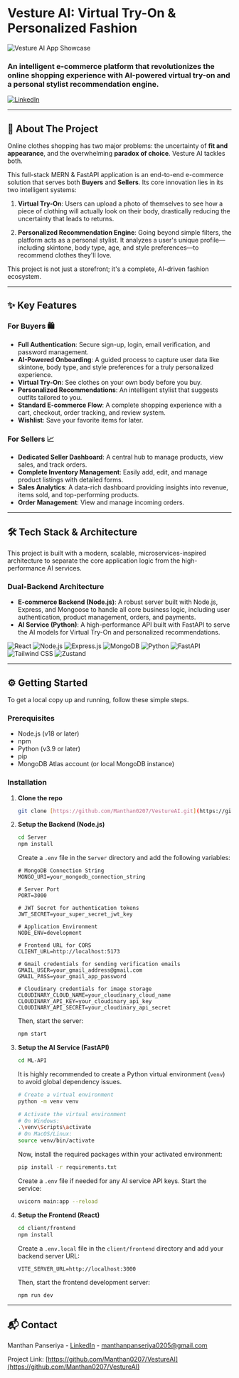 # Vesture AI: Virtual Try-On & Personalized Fashion

![Vesture AI App Showcase](https://i.imgur.com/your-app-showcase-gif.gif)

### An intelligent e-commerce platform that revolutionizes the online shopping experience with AI-powered virtual try-on and a personal stylist recommendation engine.

[![LinkedIn](https://img.shields.io/badge/LinkedIn-Manthan--Panseriya-blue?style=for-the-badge&logo=linkedin)](https://www.linkedin.com/in/manthan-panseriya-426892215/)

---

## 🚀 About The Project

Online clothes shopping has two major problems: the uncertainty of **fit and appearance**, and the overwhelming **paradox of choice**. Vesture AI tackles both.

This full-stack MERN & FastAPI application is an end-to-end e-commerce solution that serves both **Buyers** and **Sellers**. Its core innovation lies in its two intelligent systems:

1.  **Virtual Try-On**: Users can upload a photo of themselves to see how a piece of clothing will actually look on their body, drastically reducing the uncertainty that leads to returns.

2.  **Personalized Recommendation Engine**: Going beyond simple filters, the platform acts as a personal stylist. It analyzes a user's unique profile—including skintone, body type, age, and style preferences—to recommend clothes they'll love.

This project is not just a storefront; it's a complete, AI-driven fashion ecosystem.

---

## ✨ Key Features

### For Buyers 🛍️

* **Full Authentication**: Secure sign-up, login, email verification, and password management.
* **AI-Powered Onboarding**: A guided process to capture user data like skintone, body type, and style preferences for a truly personalized experience.
* **Virtual Try-On**: See clothes on your own body before you buy.
* **Personalized Recommendations**: An intelligent stylist that suggests outfits tailored to you.
* **Standard E-commerce Flow**: A complete shopping experience with a cart, checkout, order tracking, and review system.
* **Wishlist**: Save your favorite items for later.

### For Sellers 📈

* **Dedicated Seller Dashboard**: A central hub to manage products, view sales, and track orders.
* **Complete Inventory Management**: Easily add, edit, and manage product listings with detailed forms.
* **Sales Analytics**: A data-rich dashboard providing insights into revenue, items sold, and top-performing products.
* **Order Management**: View and manage incoming orders.

---

## 🛠️ Tech Stack & Architecture

This project is built with a modern, scalable, microservices-inspired architecture to separate the core application logic from the high-performance AI services.

### **Dual-Backend Architecture**

* **E-commerce Backend (Node.js)**: A robust server built with Node.js, Express, and Mongoose to handle all core business logic, including user authentication, product management, orders, and payments.
* **AI Service (Python)**: A high-performance API built with FastAPI to serve the AI models for Virtual Try-On and personalized recommendations.

![React](https://img.shields.io/badge/React-20232A?style=for-the-badge&logo=react&logoColor=61DAFB)
![Node.js](https://img.shields.io/badge/Node.js-339933?style=for-the-badge&logo=nodedotjs&logoColor=white)
![Express.js](https://img.shields.io/badge/Express.js-000000?style=for-the-badge&logo=express&logoColor=white)
![MongoDB](https://img.shields.io/badge/MongoDB-47A248?style=for-the-badge&logo=mongodb&logoColor=white)
![Python](https://img.shields.io/badge/Python-3776AB?style=for-the-badge&logo=python&logoColor=white)
![FastAPI](https://img.shields.io/badge/FastAPI-009688?style=for-the-badge&logo=fastapi&logoColor=white)
![Tailwind CSS](https://img.shields.io/badge/Tailwind_CSS-38B2AC?style=for-the-badge&logo=tailwind-css&logoColor=white)
![Zustand](https://img.shields.io/badge/Zustand-59282A?style=for-the-badge)

---

## ⚙️ Getting Started

To get a local copy up and running, follow these simple steps.

### Prerequisites

* Node.js (v18 or later)
* npm
* Python (v3.9 or later)
* pip
* MongoDB Atlas account (or local MongoDB instance)

### Installation

1.  **Clone the repo**
    ```sh
    git clone [https://github.com/Manthan0207/VestureAI.git](https://github.com/Manthan0207/VestureAI.git)
    ```

2.  **Setup the Backend (Node.js)**
    ```sh
    cd Server
    npm install
    ```
    Create a `.env` file in the `Server` directory and add the following variables:
    ```env
    # MongoDB Connection String
    MONGO_URI=your_mongodb_connection_string

    # Server Port
    PORT=3000

    # JWT Secret for authentication tokens
    JWT_SECRET=your_super_secret_jwt_key

    # Application Environment
    NODE_ENV=development

    # Frontend URL for CORS
    CLIENT_URL=http://localhost:5173

    # Gmail credentials for sending verification emails
    GMAIL_USER=your_gmail_address@gmail.com
    GMAIL_PASS=your_gmail_app_password

    # Cloudinary credentials for image storage
    CLOUDINARY_CLOUD_NAME=your_cloudinary_cloud_name
    CLOUDINARY_API_KEY=your_cloudinary_api_key
    CLOUDINARY_API_SECRET=your_cloudinary_api_secret
    ```
    Then, start the server:
    ```sh
    npm start
    ```

3.  **Setup the AI Service (FastAPI)**
    ```sh
    cd ML-API
    ```
    It is highly recommended to create a Python virtual environment (`venv`) to avoid global dependency issues.
    ```sh
    # Create a virtual environment
    python -m venv venv

    # Activate the virtual environment
    # On Windows:
    .\venv\Scripts\activate
    # On MacOS/Linux:
    source venv/bin/activate
    ```
    Now, install the required packages within your activated environment:
    ```sh
    pip install -r requirements.txt
    ```
    Create a `.env` file if needed for any AI service API keys. Start the service:
    ```sh
    uvicorn main:app --reload
    ```

4.  **Setup the Frontend (React)**
    ```sh
    cd client/frontend
    npm install
    ```
    Create a `.env.local` file in the `client/frontend` directory and add your backend server URL:
    ```env
    VITE_SERVER_URL=http://localhost:3000
    ```
    Then, start the frontend development server:
    ```sh
    npm run dev
    ```

---

## 📬 Contact

Manthan Panseriya - [LinkedIn](https://www.linkedin.com/in/manthan-panseriya-426892215/) - manthanpanseriya0205@gmail.com

Project Link: [https://github.com/Manthan0207/VestureAI](https://github.com/Manthan0207/VestureAI)
